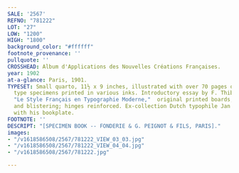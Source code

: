 ```yaml
---
SALE: '2567'
REFNO: "781222"
LOT: "27"
LOW: "1200"
HIGH: "1800"
background_color: "#ffffff"
footnote_provenance: ''
pullquote: ''
CROSSHEAD: Album d'Applications des Nouvelles Créations Françaises.
year: 1902
at-a-glance: Paris, 1901.
TYPESET: Small quarto, 11½ x 9 inches, illustrated with over 70 pages of Jugendstil
  type specimens printed in various inks. Introductory essay by F. Thibaudeau titled
  "Le Style Français en Typographie Moderne,"  original printed boards, some edgewear
  and blistering; hinges reinforced. Ex-collection Dutch typophile Jan Tholenaar,
  with his bookplate.
FOOTNOTE: ''
DESCRIPT: "[SPECIMEN BOOK -- FONDERIE & G. PEIGNOT & FILS, PARIS]."
images:
- "/v1618586508/2567/781222_VIEW_03_03.jpg"
- "/v1618586508/2567/781222_VIEW_04_04.jpg"
- "/v1618586508/2567/781222.jpg"

---
```

